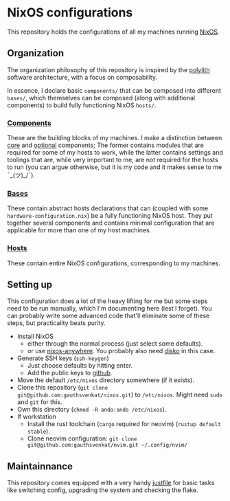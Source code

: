 # NixOS configurations
This repository holds the configurations of all my machines running [NixOS](https://nixos.org/).

## Organization
The organization philosophy of this repository is inspired by the [polylith](https://polylith.gitbook.io/polylith) software architecture, with a focus on composability.

In essence, I declare basic `components/` that can be composed into different `bases/`, which themselves can be composed (along with additional components) to build fully functioning NixOS `hosts/`.

### [Components](./components/)
These are the building blocks of my machines. I make a distinction between [core](./components/core/) and [optional](./components/optional/) components; The former contains modules that are required for some of my hosts to work, while the latter contains settings and toolings that are, while very important to me, are not required for the hosts to run (you can argue otherwise, but it is my code and it makes sense to me ¯\_(ツ)_/¯).

### [Bases](./bases/)
These contain abstract hosts declarations that can (coupled with some `hardware-configuration.nix`) be a fully functioning NixOS host. They put together several components and contains minimal configuration that are applicable for more than one of my host machines.

### [Hosts](./hosts/)
These contain entire NixOS configurations, corresponding to my machines.

## Setting up
This configuration does a lot of the heavy lifting for me but some steps need to be run manually, which I'm documenting here (lest I forget). You can probably write some advanced code that'll eliminate some of these steps, but practicality beats purity.

- Install NixOS
  - either through the normal process (just select some defaults).
  - or use [nixos-anywhere](https://github.com/nix-community/nixos-anywhere). You probably also need [disko](https://github.com/nix-community/disko) in this case.
- Generate SSH keys (`ssh-keygen`)
  - Just choose defaults by hitting enter.
  - Add the public keys to [github](https://github.com/gauthsvenkat/).
- Move the default `/etc/nixos` directory somewhere (if it exists).
- Clone this repository (`git clone git@github.com:gauthsvenkat/nixos.git`) to `/etc/nixos`. Might need `sudo` and `git` for this.
- Own this directory (`chmod -R ando:ando /etc/nixos`).
- If workstation
  - Install the rust toolchain (`cargo` required for neovim) (`rustup default stable`).
  - Clone neovim configuration: `git clone git@github.com:gauthsvenkat/nvim.git ~/.config/nvim/`

## Maintainnance
This repository comes equipped with a very handy [justfile](./justfile) for basic tasks like switching config, upgrading the system and checking the flake.
